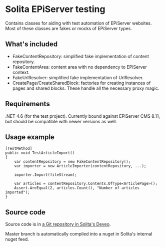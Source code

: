 # Solita EPiServer testing

Contains classes for aiding with test automation of EPiServer websites. Most of these classes are fakes or mocks of EPiServer
types.

## What's included

* FakeContentRepository: simplified fake implementation of content repository.
* FakeContentArea: content area with no dependency to EPiServer context.
* FakeUrlResolver: simplified fake implementation of UrlResolver.
* CreatePage/CreateSharedBlock: factories for creating instances of pages and shared blocks. 
These handle all the necessary proxy magic.

## Requirements

.NET 4.6 (for the test project). Currently bound against EPiServer CMS 8.11, but should be compatible with newer versions as well.

## Usage example

```
[TestMethod]
public void TestArticleImport()
{            
    var contentRepository = new FakeContentRepository();
    var importer = new ArticleImporter(contentRepository, ...);

    importer.Import(fileStream);

    var articles = contentRepository.Contents.OfType<ArticlePage>();
    Assert.AreEqual(2, articles.Count(), "Number of articles imported");
}    
```

## Source code

Source code is in [a Git repository in Solita's Deveo](https://deus.solita.fi/Solita/projects/episerver/repositories/solita-testing-episerver/tree/master).

Master branch is automatically compiled into a nuget in Solita's internal nuget feed.